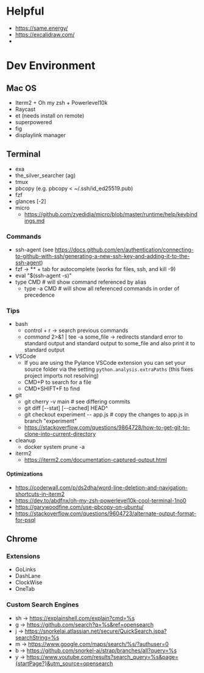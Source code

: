 # Helpful

* https://same.energy/
* https://excalidraw.com/
* 

# Dev Environment
## Mac OS
* Iterm2 + Oh my zsh + Powerlevel10k
* Raycast
* et (needs install on remote)
* superpowered
* fig
* displaylink manager

## Terminal
* exa
* the_silver_searcher (ag)
* tmux
* pbcopy (e.g. pbcopy < ~/.ssh/id_ed25519.pub)
* fzf
* glances [-2]
* micro
    * https://github.com/zyedidia/micro/blob/master/runtime/help/keybindings.md

### Commands
* ssh-agent (see https://docs.github.com/en/authentication/connecting-to-github-with-ssh/generating-a-new-ssh-key-and-adding-it-to-the-ssh-agent)
* fzf → ** + tab for autocomplete (works for files, ssh, and kill -9)
* eval "$(ssh-agent -s)"
* type CMD # will show command referenced by alias
    * type -a CMD # will show all referenced commands in order of precedence

### Tips
* bash
    * control + r → search previous commands
    * _command_ 2>&1 | tee -a some_file → redirects standard error to standard output and standard output to some_file and also print it to standard output
* VSCode
    * If you are using the Pylance VSCode extension you can set your source folder via the setting `python.analysis.extraPaths` (this fixes project imports not resolving)
    * CMD+P to search for a file
    * CMD+SHIFT+F to find
* git
    * git cherry -v main  # see differing commits
    * git diff [--stat] [--cached] HEAD^
    * git checkout experiment -- app.js  # copy the changes to app.js in branch "experiment"
    * https://stackoverflow.com/questions/9864728/how-to-get-git-to-clone-into-current-directory
* cleanup
    * docker system prune -a
* iterm2
    * https://iterm2.com/documentation-captured-output.html

#### Optimizations
* https://coderwall.com/p/ds2dha/word-line-deletion-and-navigation-shortcuts-in-iterm2
* https://dev.to/abdfnx/oh-my-zsh-powerlevel10k-cool-terminal-1no0
* https://garywoodfine.com/use-pbcopy-on-ubuntu/
* https://stackoverflow.com/questions/9604723/alternate-output-format-for-psql       

## Chrome
### Extensions
* GoLinks
* DashLane
* ClockWise
* OneTab

### Custom Search Engines
* sh -> https://explainshell.com/explain?cmd=%s
* g -> https://github.com/search?q=%s&ref=opensearch
* j -> https://snorkelai.atlassian.net/secure/QuickSearch.jspa?searchString=%s
* m -> https://www.google.com/maps/search/%s/?authuser=0
* b -> https://github.com/snorkel-ai/strap/branches/all?query=%s
* y -> https://www.youtube.com/results?search_query=%s&page={startPage?}&utm_source=opensearch

